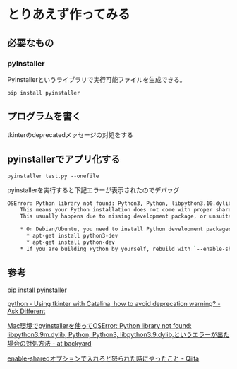 # とりあえず作ってみる

## 必要なもの

### pyInstaller

PyInstallerというライブラリで実行可能ファイルを生成できる。

`pip install pyinstaller`

## プログラムを書く

tkinterのdeprecatedメッセージの対処をする

## pyinstallerでアプリ化する

`pyinstaller test.py --onefile`

pyinstallerを実行すると下記エラーが表示されたのでデバッグ

```bash
OSError: Python library not found: Python3, Python, libpython3.10.dylib, .Python, libpython3.10m.dylib
    This means your Python installation does not come with proper shared library files.
    This usually happens due to missing development package, or unsuitable build parameters of the Python installation.

    * On Debian/Ubuntu, you need to install Python development packages:
      * apt-get install python3-dev
      * apt-get install python-dev
    * If you are building Python by yourself, rebuild with `--enable-shared` (or, `--enable-framework` on macOS).
```

## 参考

[pip install pyinstaller](https://www.insource.co.jp/python-gakuin/mail-backnumber/vol18.html)

[python \- Using tkinter with Catalina, how to avoid deprecation warning? \- Ask Different](https://apple.stackexchange.com/questions/376165/using-tkinter-with-catalina-how-to-avoid-deprecation-warning)

[Mac環境でpyinstallerを使ってOSError: Python library not found: libpython3\.9m\.dylib, Python, Python3, libpython3\.9\.dylib,というエラーが出た場合の対処方法 \- at backyard](https://shinshin86.hateblo.jp/entry/2021/12/15/133636)

[enable\-sharedオプションで入れろと怒られた時にやったこと \- Qiita](https://qiita.com/osorezugoing/items/98369819e815a68c13c5)
